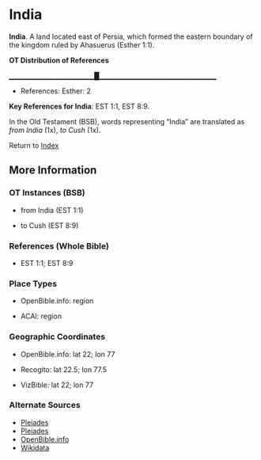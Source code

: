 # India
**India**. 
A land located east of Persia, which formed the eastern boundary of the kingdom ruled by Ahasuerus (Esther 1:1). 


**OT Distribution of References**

▁▁▁▁▁▁▁▁▁▁▁▁▁▁▁▁█▁▁▁▁▁▁▁▁▁▁▁▁▁▁▁▁▁▁▁▁▁▁
* References: Esther: 2



**Key References for India**: 
EST 1:1, EST 8:9. 


In the Old Testament (BSB), words representing “India” are translated as 
*from India* (1x), *to Cush* (1x). 




Return to [Index](00-Index.md)

## More Information

### OT Instances (BSB)

* from India (EST 1:1)

* to Cush (EST 8:9)



### References (Whole Bible)

* EST 1:1; EST 8:9


### Place Types

* OpenBible.info: region

* ACAI: region



### Geographic Coordinates

* OpenBible.info: lat 22; lon 77

* Recogito: lat 22.5; lon 77.5

* VizBible: lat 22; lon 77



### Alternate Sources

* [Pleiades](https://pleiades.stoa.org/places/50004)
* [Pleiades](http://pleiades.stoa.org/places/50004)
* [OpenBible.info](https://www.openbible.info/geo/ancient/a878481)
* [Wikidata](http://www.wikidata.org/entity/Q16001607)



